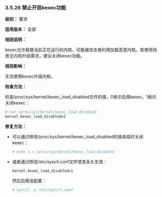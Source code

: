 ### 3.5.26 禁止开启kexec功能

**级别：** 要求

**适用版本：** 全部

**规则说明：**

kexec允许替换当前正在运行的内核，可能被攻击者利用加载恶意内核。若使用场景无内核升级需求，建议关闭kexec功能。

**规则影响：**

无法使用kexec升级内核。

**检查方法：**

检查/proc/sys/kernel/kexec_load_disabled文件的值，0表示启用kexec，1表示关闭kexec：

```bash
# cat /proc/sys/kernel/kexec_load_disabled
kernel.kexec_load_disabled=1
```

**修复方法：**

- 可以通过修改/proc/sys/kernel/kexec_load_disabled的值来临时关闭kexec：

  ```bash
  # echo 1 > /proc/sys/kernel/kexec_load_disabled
  ```

- 或者通过修改/etc/sysctl.conf文件使其永久生效：

  ```bash
  kernel.kexec_load_disabled=1
  ```

  然后启用该配置：

  ```bash
  # sysctl -p /etc/sysctl.conf
  ```